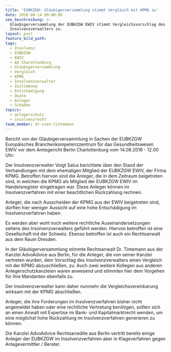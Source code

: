 ```yaml
---
title: 'EUBKZGW: Gläubigerversammlung stimmt Vergleich mit KPMG zu'
date: 2018-08-14 00:00:00
seo_beschreibung: >-
  Gläubigerversammlung der EUBKZGW EWIV stimmt Vergleichsvorschlag des
  Insolvenzverwalters zu.
layout: post
feature_bild_path:
tags:
  - Insolvenz
  - EUBKZGW
  - EWIV
  - AG Charottenburg
  - Gläubigerversammlung
  - Vergleich
  - KPMG
  - Insolvenzverwalter
  - Zustimmung
  - Entschädigung
  - Quote
  - Anleger
  - Schaden
topics:
  - anlegerschutz
  - insolvenzrecht
team_member: dr-sven-tintemann
---
```


Bericht von der Gl&auml;ubigerversammlung in Sachen der EUBKZGW Europ&auml;isches Branchenkompetenzzentrum f&uuml;r das Gesundheitswesen EWIV vor dem Amtsgericht Berlin Charlottenburg vom 14.08.2018 - 12.00 Uhr:

Der Insolvenzverwalter Voigt Salus berichtete &uuml;ber den Stand der Verhandlungen mit dem ehemaligen Mitglied der EUBKZGW EWIV, der Firma KPMG. Betroffen hiervon sind die Anleger, die in dem Zeitraum beigetreten sind, in welchen die KPMG als Mitglied der EUBKZGW EWIV im Handelsregister eingetragen war. Diese Anleger k&ouml;nnen im Insolvenzverfahren mit einer beachtlichen R&uuml;ckzahlung rechnen.

Anleger, die nach Ausscheiden der KPMG aus der EWIV beigetreten sind, d&uuml;rften hier weniger Aussicht auf eine hohe Entsch&auml;digung im Insolvenzverfahren haben.

Es werden aber wohl noch weitere rechtliche Auseinandersetzungen seitens des Insolvenzverwalters gef&uuml;hrt werden. Hiervon betroffen ist eine Gesellschaft ind der Schweiz. Ebenso betroffen ist auch ein Rechtsanwalt aus dem Raum Dresden.

In der Gl&auml;ubigerversammlung stimmte Rechtsanwalt Dr. Tintemann aus der Kanzlei AdvoAdvice aus Berlin, f&uuml;r die Anleger, die von seiner Kanzlei vertreten wurden, dem Vorschlag des Insolvenzverwalters einen Vergleich mit der KPMG abzuschlie&szlig;en, zu. Auch zwei weitere Kollegen aus anderen Anlegerschutzkanzleien waren anwesend und stimmten hier dem Vorgehen f&uuml;r ihre Mandanten ebenfalls zu.

Der Insolvenzverwalter kann daher nunmehr die Vergleichsvereinbarung wirksam mit der KPMG abschlie&szlig;en.

Anleger, die ihre Forderungen im Insolvenzverfahren bisher nicht angemeldet haben oder eine rechtliche Vertretung ben&ouml;tigen, sollten sich an einen Anwalt mit Expertise im Bank- und Kapitalmarktrecht wenden, um eine m&ouml;glichst hohe R&uuml;ckzahlung im Insolvenzverfahren generieren zu k&ouml;nnen.

Die Kanzlei AdvoAdvice Rechtsanw&auml;lte aus Berlin vertritt bereits einige Anleger der EUBKZGW im Insolvenzverfahren aber in Klageverfahren gegen Anlagevermittler / Berater.